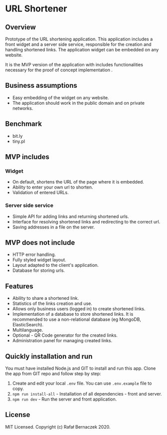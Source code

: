# URL Shortener

## Overview

Prototype of the URL shortening application. This application includes a front widget and a server side service, responsible for the creation and handling shortened links. The application widget can be embedded on any website.

It is the MVP version of the application with includes functionalities necessary for the proof of concept implementation .

## Business assumptions

-   Easy embedding of the widget on any website.
-   The application should work in the public domain and on private networks.

## Benchmark

-   bit.ly
-   tiny.pl

## MVP includes

### Widget

-   On default, shortens the URL of the page where it is embedded.
-   Ability to enter your own url to shorten.
-   Validation of entered URLs.

### Server side service

-   Simple API for adding links and returning shortened urls.
-   Interface for resolving shortened links and redirecting to the correct url.
-   Saving addresses in a file on the server.

## MVP does not include

-   HTTP error handling.
-   Fully styled widget layout.
-   Layout adapted to the client's application.
-   Database for storing urls.

## Features

-   Ability to share a shortened link.
-   Statistics of the links creation and use.
-   Allows only business users (logged in) to create shortened links.
-   Implementation of a database to store shortened links. It is recommended to use a non-relational database (eg MongoDB, ElasticSearch).
-   Multilanguage.
-   Optional - QR Code generator for the created links.
-   Administration panel for managing created links.

## Quickly installation and run

You must have installed Node.js and GIT to install and run this app. Clone the app from GIT repo and follow step by step:

1. Create and edit your local `.env` file. You can use `.env.example` file to copy.
2. `npm run install-all` - Installation of all dependencies - front and server.
3. `npm run dev` - Run the server and front application.

## License

MIT Licensed. Copyright (c) Rafał Bernaczek 2020.
